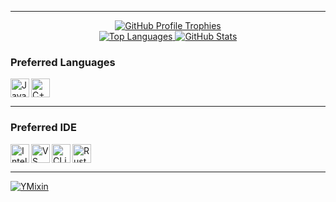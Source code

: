 <hr>

<div align="center">
     <a href="https://github.com/TIMER-err">
          <img src="https://github-profile-trophy.vercel.app/?username=TIMER-err&theme=radical" alt="GitHub Profile Trophies"/>
     </a>
</div>

<div align="center">
     <a href="https://github.com/TIMER-err">
          <img src="https://github-readme-stats.vercel.app/api/top-langs/?username=TIMER-err&theme=radical&layout=compact" alt="Top Languages"/>
          <img src="https://github-readme-stats.vercel.app/api?username=TIMER-err&theme=radical&show_icons=true&hide_border=true" alt="GitHub Stats"/>
     </a>
</div>

### Preferred Languages

<a href="https://www.java.com/en/download/help/whatis_java.html">
     <img
         align="left" alt="Java" width="30px" height="30" 
         src="https://img.icons8.com/color/48/000000/java-coffee-cup-logo--v2.png"
     />
</a>

<a href="https://en.wikipedia.org/wiki/C%2B%2B">
     <img
          align="left" alt="C++" width="30" height="30"
          src="https://img.icons8.com/color/48/000000/c-plus-plus-logo.png"
     />
</a>

<br clear="left"/>

<hr>

### Preferred IDE

<a href="https://www.jetbrains.com/idea/">
     <img
         align="left" alt="IntelliJ IDEA" height="30"
         src="https://img.icons8.com/color/48/000000/intellij-idea.png"
     />
</a>

<a href="https://code.visualstudio.com/">
     <img
         align="left" alt="VS Code" height="30"
         src="https://img.icons8.com/color/48/000000/visual-studio-code-2019.png"
     />
</a>

<a href="https://www.jetbrains.com/clion/">
     <img
         align="left" alt="CLion" height="30"
         src="https://cdn.icon-icons.com/icons2/2699/PNG/512/jetbrains_clion_logo_icon_169931.png"
     />
</a>

<a href="https://www.jetbrains.com/rustrover/">
     <img
         align="left" alt="RustRover" height="30"
         src="https://img.icons8.com/color/48/000000/rust.png" 
     />
</a>

<br clear="left"/>

<hr>

[![YMixin](https://github-readme-stats.vercel.app/api/pin/?username=yapeteam&repo=YMixin&cache_seconds=86400&theme=moltack)](https://github.com/yapeteam/YMixin)

<br />

<!---
TIMER-err/TIMER-err is a ✨ special ✨ repository because its `README.md` (this file) appears on your GitHub profile.
You can click the Preview link to take a look at your changes.
--->